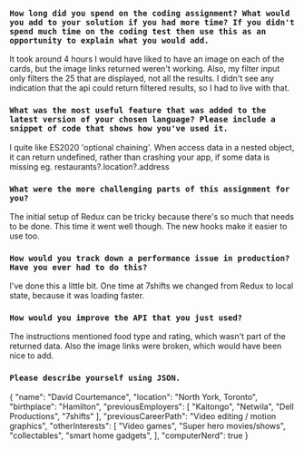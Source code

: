 ### `How long did you spend on the coding assignment? What would you add to your solution if you had more time? If you didn't spend much time on the coding test then use this as an opportunity to explain what you would add.`
It took around 4 hours
I would have liked to have an image on each of the cards, but the image links returned weren't working.
Also, my filter input only filters the 25 that are displayed, not all the results. I didn't see any indication that the api could return filtered results, so I had to live with that.

### `What was the most useful feature that was added to the latest version of your chosen language? Please include a snippet of code that shows how you've used it.`
I quite like ES2020 'optional chaining'. When access data in a nested object, it can return undefined, rather than crashing your app, if some data is missing
eg. restaurants?.location?.address

### `What were the more challenging parts of this assignment for you?`
The initial setup of Redux can be tricky because there's so much that needs to be done. This time it went well though. The new hooks make it easier to use too.

### `How would you track down a performance issue in production? Have you ever had to do this?`
I've done this a little bit. One time at 7shifts we changed from Redux to local state, because it was loading faster.

### `How would you improve the API that you just used?`
The instructions mentioned food type and rating, which wasn't part of the returned data. Also the image links were broken, which would have been nice to add.

### `Please describe yourself using JSON.`
{
    "name": "David Courtemance",
    "location": "North York, Toronto",
    "birthplace": "Hamilton",
    "previousEmployers": [
        "Kaitongo",
        "Netwila",
        "Dell Productions",
        "7shifts"
    ],
    "previousCareerPath": "Video editing / motion graphics",
    "otherInterests": [
        "Video games",
        "Super hero movies/shows",
        "collectables",
        "smart home gadgets",
    ],
    "computerNerd": true
}